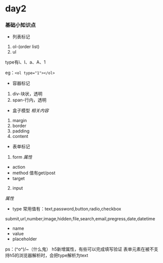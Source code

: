# day2

### 基础小知识点
* 列表标记
1. ol-(order list)
2. ul

type有i、I、a、A、1

eg：`<ol type="1"></ol>`
* 容器标记
1. div-块状，透明
2. span-行内，透明


* 盒子模型
*相关内容*
1. margin
2. border
3. padding
4. content

* 表单标记
1. form
*属性*

 - action
 - method 值有get/post
 - target
 
2. input

*属性*

- type
常用值有：text,password,button,radio,checkbox

submit,url,number,image,hidden,file,search,email,pregress,date,datetime
- name
- value
- placeholder

ps：\(^o^)/~（什么鬼）
h5新增属性，有些可以完成填写验证
表单元素在被不支持h5的浏览器解析时，会把type解析为text
